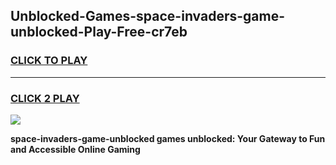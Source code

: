 
## Unblocked-Games-space-invaders-game-unblocked-Play-Free-cr7eb
<h3>
<a href="https://premium76.site?title=space-invaders-game-unblocked&ref=22A">CLICK TO PLAY</a></h3>
<hr>

<h3>
<a href="https://premium76.site?title=space-invaders-game-unblocked&ref=22A">CLICK 2 PLAY</a>
  
</h3>

<a href="https://premium76.site?title=space-invaders-game-unblocked&ref=22A"><img src="https://clearcache.store/games.png"></a>


**space-invaders-game-unblocked games unblocked: Your Gateway to Fun and Accessible Online Gaming**
